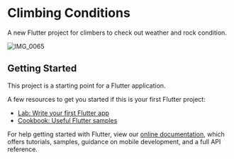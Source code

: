 # Climbing Conditions

A new Flutter project for climbers to check out weather and rock condition.

![IMG_0065](https://user-images.githubusercontent.com/59139408/102342575-b9855000-3f99-11eb-93cf-c0419274792c.jpg)

## Getting Started

This project is a starting point for a Flutter application.

A few resources to get you started if this is your first Flutter project:

- [Lab: Write your first Flutter app](https://flutter.dev/docs/get-started/codelab)
- [Cookbook: Useful Flutter samples](https://flutter.dev/docs/cookbook)

For help getting started with Flutter, view our
[online documentation](https://flutter.dev/docs), which offers tutorials,
samples, guidance on mobile development, and a full API reference.
